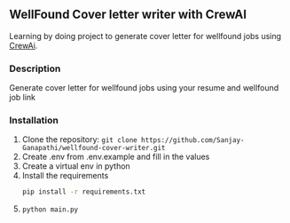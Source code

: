 ## WellFound Cover letter writer with CrewAI

Learning by doing project to generate cover letter for wellfound jobs using [CrewAi](https://github.com/joaomdmoura/crewAI).

### Description

Generate cover letter for wellfound jobs using your resume and wellfound job link

### Installation

1. Clone the repository: `git clone https://github.com/Sanjay-Ganapathi/wellfound-cover-writer.git`
2. Create .env from .env.example and fill in the values
3. Create a virtual env in python
4. Install the requirements
   ```bash
   pip install -r requirements.txt
   ```
5. ```
   python main.py
   ```
